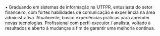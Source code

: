 •	Graduando em sistemas de informação na UTFPR, entusiasta do setor financeiro, com fortes habilidades de comunicação e experiência na área administrativa. 
Atualmente, busco experiências práticas para aprender novas tecnologias. 
Profissional com perfil executor / analista, voltado à resultados e aberto à mudanças a fim de garantir uma melhoria continua. 
